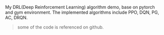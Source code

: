 
My DRL(Deep Reinforcement Learning) algorithm demo, base on pytorch and gym environment.
The implemented algorithms include PPO, DQN, PG, AC, DRQN.

> some of the code is referenced on github.